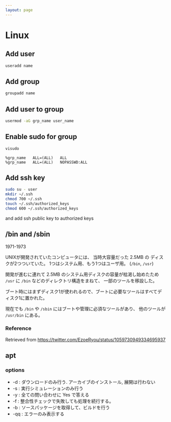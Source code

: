 ```yaml
---
layout: page
---
```


# Linux

## Add user

```sh
useradd name
```

## Add group

```sh
groupadd name
```

## Add user to group

```sh
usermod -aG grp_name user_name
```

## Enable sudo for group

```sh
visudo
```

```
%grp_name   ALL=(ALL)   ALL
%grp_name   ALL=(ALL)   NOPASSWD:ALL
```

## Add ssh key

```sh
sudo su - user
mkdir ~/.ssh
chmod 700 ~/.ssh
touch ~/.ssh/authorized_keys
chmod 600 ~/.ssh/authorized_keys
```

and add ssh public key to authorized keys

## /bin and /sbin

1971-1973

UNIXが開発されていたコンピュータには、 当時大容量だった 2.5MB の ディスクが2つついていた。
1つはシステム用、もう1つはユーザ用。 (`/bin`, `/usr`)

開発が進むに連れて 2.5MB のシステム用ディスクの容量が枯渇し始めたため
`/usr` に `/bin` などのディレクトリ構造をまねて、 一部のツールを移設した。

ブート時にはまずディスク1が使われるので、ブートに必要なツールはすべてディスク1に置かれた。

現在でも `/bin` や `/sbin` にはブートや管理に必須なツールがあり、 他のツールが `/usr/bin` にある。

### Reference

Retrieved from https://twitter.com/EzoeRyou/status/1059730949334695937

## apt

### options

* -d : ダウンロードのみ行う. アーカイブのインストール, 展開は行わない
* -s : 実行シミュレーションのみ行う
* -y : 全ての問い合わせに Yes で答える
* -f : 整合性チェックで失敗しても処理を続行する。
* -b : ソースパッケージを取得して、ビルドを行う
* -qq : エラーのみ表示する
